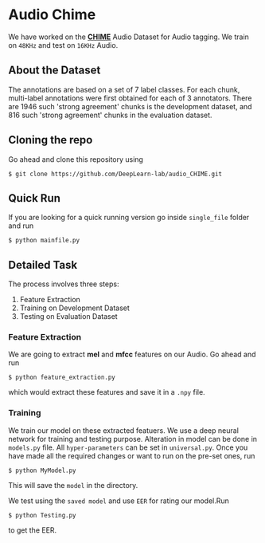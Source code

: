 # Audio Chime
We have worked on the **[CHIME](http://www.cs.tut.fi/sgn/arg/dcase2016/task-audio-tagging)** Audio Dataset for Audio tagging. We train on `48KHz` and test on `16KHz` Audio.

## About the Dataset
The annotations are based on a set of 7 label classes. For each chunk, multi-label annotations were first obtained for each of 3 annotators. There are 1946 such 'strong agreement' chunks is the development dataset, and 816 such 'strong agreement' chunks in the evaluation dataset.

## Cloning the repo
Go ahead and clone this repository using
```
$ git clone https://github.com/DeepLearn-lab/audio_CHIME.git
``` 

## Quick Run
If you are looking for a quick running version go inside `single_file` folder and run
```
$ python mainfile.py
```

## Detailed Task
The process involves three steps:
1. Feature Extraction
2. Training on Development Dataset
3. Testing on Evaluation Dataset

### Feature Extraction

We are going to extract **mel** and **mfcc** features on our Audio. Go ahead and run 
```
$ python feature_extraction.py
```
which would extract these features and save it in a `.npy` file.

### Training

We train our model on these extracted featuers. We use a deep neural network for training and testing purpose. Alteration in model can be done in `models.py` file.
All `hyper-parameters` can be set in `universal.py`. Once you have made all the required changes or want to run on the pre-set ones, run 
```
$ python MyModel.py 
```

This will save the `model` in the directory.

We test using the `saved model` and use `EER` for rating our model.Run 
```
$ python Testing.py
```

to get the EER.
